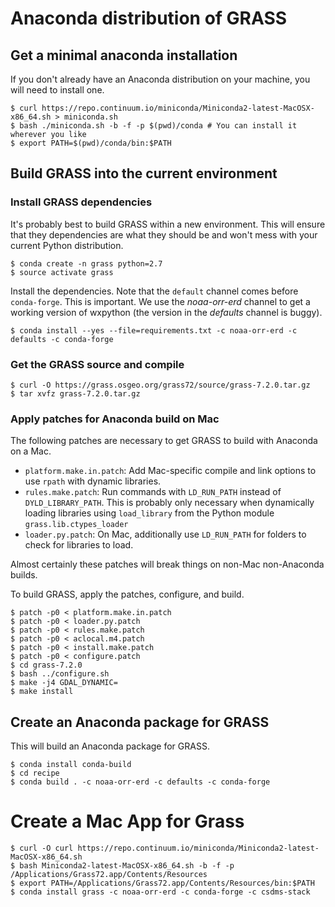 # Anaconda distribution of GRASS

## Get a minimal anaconda installation

If you don't already have an Anaconda distribution on your machine,
you will need to install one.

    $ curl https://repo.continuum.io/miniconda/Miniconda2-latest-MacOSX-x86_64.sh > miniconda.sh
    $ bash ./miniconda.sh -b -f -p $(pwd)/conda # You can install it wherever you like
    $ export PATH=$(pwd)/conda/bin:$PATH

## Build GRASS into the current environment

### Install GRASS dependencies

It's probably best to build GRASS within a new environment. This will
ensure that they dependencies are what they should be and won't mess
with your current Python distribution.

    $ conda create -n grass python=2.7
    $ source activate grass

Install the dependencies. Note that the `default` channel comes
before `conda-forge`. This is important. We use the *noaa-orr-erd*
channel to get a working version of wxpython (the version in the
*defaults* channel is buggy).

    $ conda install --yes --file=requirements.txt -c noaa-orr-erd -c defaults -c conda-forge

### Get the GRASS source and compile

    $ curl -O https://grass.osgeo.org/grass72/source/grass-7.2.0.tar.gz
    $ tar xvfz grass-7.2.0.tar.gz

### Apply patches for Anaconda build on Mac

The following patches are necessary to get GRASS to build with
Anaconda on a Mac.
*  `platform.make.in.patch`: Add Mac-specific compile and link options
   to use `rpath` with dynamic libraries.
*  `rules.make.patch`: Run commands with `LD_RUN_PATH` instead of
   `DYLD_LIBRARY_PATH`. This is probably only necessary when dynamically
   loading libraries using `load_library` from the Python module
   `grass.lib.ctypes_loader`
*  `loader.py.patch`: On Mac, additionally use `LD_RUN_PATH` for
   folders to check for libraries to load.

Almost certainly these patches will break things on non-Mac non-Anaconda
builds.

To build GRASS, apply the patches, configure, and build.

    $ patch -p0 < platform.make.in.patch
    $ patch -p0 < loader.py.patch
    $ patch -p0 < rules.make.patch
    $ patch -p0 < aclocal.m4.patch
    $ patch -p0 < install.make.patch
    $ patch -p0 < configure.patch
    $ cd grass-7.2.0
    $ bash ../configure.sh
    $ make -j4 GDAL_DYNAMIC=
    $ make install

## Create an Anaconda package for GRASS

This will build an Anaconda package for GRASS.

    $ conda install conda-build
    $ cd recipe
    $ conda build . -c noaa-orr-erd -c defaults -c conda-forge


# Create a Mac App for Grass

    $ curl -O curl https://repo.continuum.io/miniconda/Miniconda2-latest-MacOSX-x86_64.sh
    $ bash Miniconda2-latest-MacOSX-x86_64.sh -b -f -p /Applications/Grass72.app/Contents/Resources
    $ export PATH=/Applications/Grass72.app/Contents/Resources/bin:$PATH
    $ conda install grass -c noaa-orr-erd -c conda-forge -c csdms-stack

